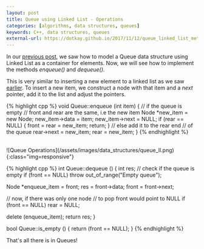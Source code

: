 ```yaml
---
layout: post
title: Queue using Linked List - Operations
categories: [algorithms, data structures, queues]
keywords: C++, data structures, queues
external-url: https://dotkay.github.io/2017/11/12/queue_linked_list_methods
---
```


In our [previous post](https://dotkay.github.io/2017/11/11/queues_linked_list), we saw how to model a Queue data structure using Linked List as a container for elements. Now, we will see how to implement the methods _enqueue()_ and _dequeue()_. 

This is very similar to inserting a new element to a linked list as we saw [earlier](https://dotkay.github.io/2017/11/02/linked-list-insertion). To insert a new item, we construct a node with that item and a _next_ pointer, add it to the list and adjust the pointers.

{% highlight cpp %}
void Queue::enqueue (int item) {
  // if the queue is empty
  // front and rear are the same, i.e the new item
  Node *new_item = new Node;
  new_item->data = item;
  new_item->next = NULL;
  if (rear == NULL) {
    front = rear = new_item;
    return;
  }
  // else add it to the rear end 
  // of the queue
  rear->next = new_item;
  rear = new_item;
}
{% endhighlight %}

<br>
![Queue Operations](/assets/images/data_structures/queue_ll.png){:class="img=responsive"}

{% highlight cpp %}
int Queue::dequeue () {
  int res;
  // check if the queue is empty
  if (front == NULL)
    throw out_of_range("Empty queue");

  Node *enqueue_item = front;
  res = front->data;
  front = front->next;

  // now, if there was only one node
  // to pop front would point to NULL
  if (front == NULL)
    rear = NULL;

  delete (enqueue_item);
  return res;
}

bool Queue::is_empty () {
  return (front == NULL);
}
{% endhighlight %}

That's all there is in Queues!